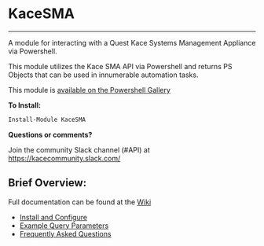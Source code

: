 # KaceSMA
---

A module for interacting with a Quest Kace Systems Management Appliance via Powershell.

This module utilizes the Kace SMA API via Powershell and returns PS Objects that can be used in innumerable automation tasks.

This module is [available on the Powershell Gallery](https://www.powershellgallery.com/packages/KaceSMA/)

**To Install:**
````powershell
Install-Module KaceSMA
````

**Questions or comments?**

Join the community Slack channel (#API) at https://kacecommunity.slack.com/

Brief Overview:
---
Full documentation can be found at the [Wiki](https://gitlab.com/ArtisanByteCrafter/KaceSMA/wikis/home)


* [Install and Configure](https://gitlab.com/ArtisanByteCrafter/KaceSMA/wikis/setup-and-import-the-KaceSMA-module)
* [Example Query Parameters](https://gitlab.com/ArtisanByteCrafter/KaceSMA/wikis/example-requests)
* [Frequently Asked Questions](https://gitlab.com/ArtisanByteCrafter/KaceSMA/wikis/faq)

